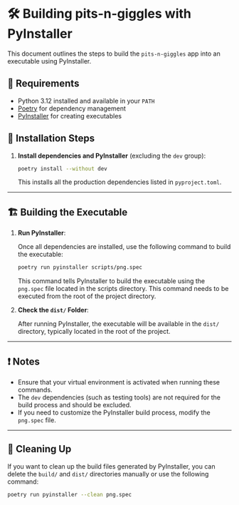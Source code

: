 # 🛠 Building pits-n-giggles with PyInstaller

This document outlines the steps to build the `pits-n-giggles` app into an executable using PyInstaller.

## 🔧 Requirements

- Python 3.12 installed and available in your `PATH`
- [Poetry](https://python-poetry.org/) for dependency management
- [PyInstaller](https://pyinstaller.org/) for creating executables

## 📝 Installation Steps

1. **Install dependencies and PyInstaller** (excluding the `dev` group):

   ```bash
   poetry install --without dev
   ```

   This installs all the production dependencies listed in `pyproject.toml`.

---

## 🏗 Building the Executable

1. **Run PyInstaller**:

   Once all dependencies are installed, use the following command to build the executable:

   ```bash
   poetry run pyinstaller scripts/png.spec
   ```

   This command tells PyInstaller to build the executable using the `png.spec` file located in the scripts directory.
   This command needs to be executed from the root of the project directory.

2. **Check the `dist/` Folder**:

   After running PyInstaller, the executable will be available in the `dist/` directory, typically located in the root of the project.

---

## ❗ Notes

- Ensure that your virtual environment is activated when running these commands.
- The `dev` dependencies (such as testing tools) are not required for the build process and should be excluded.
- If you need to customize the PyInstaller build process, modify the `png.spec` file.

---

## 🔄 Cleaning Up

If you want to clean up the build files generated by PyInstaller, you can delete the `build/` and `dist/` directories manually or use the following command:

```bash
poetry run pyinstaller --clean png.spec
```